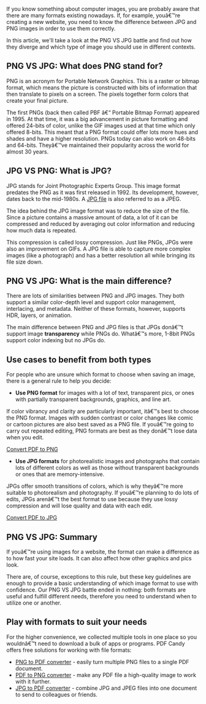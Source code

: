 If you know something about computer images, you are probably aware that there are many formats existing nowadays. If, for example, youâ€™re creating a new website, you need to know the difference between JPG and PNG images  in order to use them correctly.

In this article, we'll take a look at the PNG VS JPG battle and find out how they diverge and which type of image you should use in different contexts.

## PNG VS JPG: What does PNG stand for?

PNG is an acronym for Portable Network Graphics. This is a raster or bitmap format, which means the picture is constructed with bits of information that then translate to pixels on a screen. The pixels together form colors that create your final picture.

The first PNGs (back then called PBF â€“ Portable Bitmap Format) appeared in 1995. At that time, it was a big advancement in picture formatting and offered 24-bits of color, unlike the GIF images used at that time which only offered 8-bits. This meant that a PNG format could offer lots more hues and shades and have a higher resolution. PNGs today can also work on 48-bits and 64-bits. Theyâ€™ve maintained their popularity across the world for almost 30 years.

## JPG VS PNG: What is JPG?

JPG stands for Joint Photographic Experts Group. This image format predates the PNG as it was first released in 1992. Its development, however, dates back to the mid-1980s. A [JPG file](/blog/what-is-jpg.html) is also referred to as a JPEG.

The idea behind the JPG image format was to reduce the size of the file. Since a picture contains a massive amount of data, a lot of it can be compressed and reduced by averaging out color information and reducing how much data is repeated.

This compression is called lossy compression. Just like PNGs, JPGs were also an improvement on GIFs. A JPG file is able to capture more complex images (like a photograph) and has a better resolution all while bringing its file size down.

## PNG VS JPG: What is the main difference?

There are lots of similarities between PNG and JPG images. They both support a similar color-depth level and support color management, interlacing, and metadata. Neither of these formats, however, supports HDR, layers, or animation.

The main difference between PNG and JPG files is that JPGs donâ€™t support image **transparency** while PNGs do. Whatâ€™s more, 1-8bit PNGs support color indexing but no JPGs do.

## Use cases to benefit from both types
For people who are unsure which format to choose when saving an image, there is a general rule to help you decide:

- **Use PNG format** for images with a lot of text, transparent pics, or ones with partially transparent backgrounds, graphics, and line art.

If color vibrancy and clarity are particularly important, itâ€™s best to choose the PNG format. Images with sudden contrast or color changes like comic or cartoon pictures are also best saved as a PNG file. If youâ€™re going to carry out repeated editing, PNG formats are best as they donâ€™t lose data when you edit.


<!--ttf-->
[Convert PDF to PNG](/pdf-to-png.html)


- **Use JPG formats** for photorealistic images and photographs that contain lots of different colors as well as those without transparent backgrounds or ones that are memory-intensive.

JPGs offer smooth transitions of colors, which is why theyâ€™re more suitable to photorealism and photography. If youâ€™re planning to do lots of edits, JPGs arenâ€™t the best format to use because they use lossy compression and will lose quality and data with each edit.


<!--ttf-->
[Convert PDF to JPG](/pdf-to-jpg.html)


## PNG VS JPG: Summary

If youâ€™re using images for a website, the format can make a difference as to how fast your site loads. It can also affect how other graphics and pics look.

There are, of course, exceptions to this rule, but these key guidelines are enough to provide a basic understanding of which image format to use with confidence. Our PNG VS JPG battle ended in nothing: both formats are useful and fulfill different needs, therefore you need to understand when to utilize one or another. 

## Play with formats to suit your needs

For the higher convenience, we collected multiple tools in one place so you wouldnâ€™t need to download a bulk of apps or programs. PDF Candy offers free solutions for working with file formats:

- [PNG to PDF converter](/png-to-pdf.html) - easily turn multiple PNG files to a single PDF document.
- [PDF to PNG converter](/pdf-to-png.html) - make any PDF file a high-quality image to work with it further.
- [JPG to PDF converter](/jpg-to-pdf.html) - combine JPG and JPEG files into one document to send to colleagues or friends.
